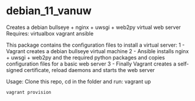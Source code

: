 #  debian_11_vanuw
Creates a debian bullseye + nginx + uwsgi + web2py virtual web server
Requires:
 virtualbox
 vagrant
 ansible

This package contains the configuration files to install a virtual server: 
 1 - Vagrant creates a debian bullseye virtual machine
 2 - Ansible installs nginx + uwsgi + web2py and the required python packages and copies configuration files for a basic web server
 3 - Finally Vagrant creates a self-signed certificate, reload daemons and starts the web server

Usage:
  Clone this repo, cd in the folder and run:
    vagrant up
    
    vagrant provision
